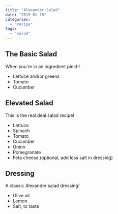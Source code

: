 ```yaml
---
title: "Alexander Salad"
date: "2019-01-15"
categories: 
  - "recipe"
tags: 
  - "salad"
---
```


## The Basic Salad

When you're in an ingredient pinch!

- Lettuce and/or greens
- Tomato
- Cucumber

## Elevated Salad

This is the real deal salad recipe!

- Lettuce
- Spinach
- Tomato
- Cucumber
- Onion
- Pomegranate
- Feta cheese (optional, add less salt in dressing)

## Dressing

A classic Alexander salad dressing!

- Olive oil
- Lemon
- Salt, to taste
